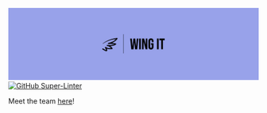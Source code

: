 ![logo](./admin/branding/panorama-logo.jpeg)
[![GitHub Super-Linter](https://github.com/cse110-fa22-group6/cse110-fa22-group6/workflows/Lint%20Code%20Base/badge.svg)](https://github.com/marketplace/actions/super-linter)


Meet the team [here](./admin/team.md)!
